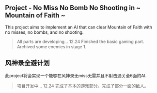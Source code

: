 ## Project - No Miss No Bomb No Shooting in ~ Mountain of Faith ~

This project aims to implement an AI that can clear Mountain of Faith with no misses, no bombs, and no shooting.

> All parts are developing...
12.24 Finished the basic gaming part. Archived some enemies in stage 1.


## 风神录全避计划

此project将会实现一个能够在风神录无miss无雷并且不射击通关全6面的AI.
> 项目开发中...
12.24 完成了基本的游戏部分。完成了部分一面的敌人。